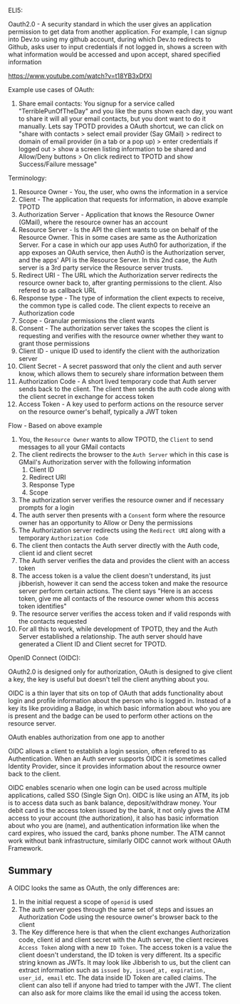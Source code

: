 ELI5:

Oauth2.0 - A security standard in which the user gives an application permission to get data from another application. For example, I can signup into Dev.to using my github account, during which Dev.to redirects to Github, asks user to input credentials if not logged in, shows a screen with what information would be accessed and upon accept, shared specified information

https://www.youtube.com/watch?v=t18YB3xDfXI

Example use cases of OAuth:

1. Share email contacts: You signup for a service called "TerriblePunOfTheDay" and you like the puns shown each day, you want to share it will all your email contacts, but you dont want to do it manually. Lets say TPOTD provides a OAuth shortcut, we can click on "share with contacts > select email provider (Say GMail) > redirect to domain of email provider (in a tab or a pop up) > enter credentials if logged out > show a screen listing information to be shared and Allow/Deny buttons > On click redirect to TPOTD and show Success/Failure message"




Terminology:

1. Resource Owner - You, the user, who owns the information in a service
2. Client - The application that requests for information, in above example TPOTD
3. Authorization Server - Application that knows the Resource Owner (GMail), where the resource owner has an account
4. Resource Server - Is the API the client wants to use on behalf of the Resource Owner. This in some cases are same as the Authorization Server. For a case in which our app uses Auth0 for authorization, if the app exposes an OAuth service, then Auth0 is the Authorization server, and the apps' API is the Resource Server. In this 2nd case, the Auth server is a 3rd party service the Resource server trusts.
5. Redirect URI - The URL which the Authorization server redirects the resource owner back to, after granting permissions to the client. Also refered to as callback URL
6. Response type - The type of information the client expects to receive, the common type is called code. The client expects to receive an Authorization code
7. Scope - Granular permissions the client wants
8. Consent - The authorization server takes the scopes the client is requesting and verifies with the resource owner whether they want to grant those permissions
9. Client ID - unique ID used to identify the client with the authorization server
10. Client Secret - A secret password that only the client and auth server know, which allows them to securely share information between them
11. Authorization Code - A short lived temporary code that Auth server sends back to the client. The client then sends the auth code along with the client secret in exchange for access token
12. Access Token - A key used to perform actions on the resource server on the resource owner's behalf, typically a JWT token

Flow - Based on above example

1. You, the `Resource Owner` wants to allow TPOTD, the `Client` to send messages to all your GMail contacts
2. The client redirects the browser to the `Auth Server` which in this case is GMail's Authorization server with the following information
	1. Client ID
	2. Redirect URI
	3. Response Type
	4. Scope
3. The authorization server verifies the resource owner and if necessary prompts for a login
4. The auth server then presents with a `Consent` form where the resource owner has an opportunity to Allow or Deny the permissions
5. The Authorization server redirects using the `Redirect URI` along with a temporary `Authorization Code`
6. The client then contacts the Auth server directly with the Auth code, client id and client secret
7. The Auth server verifies the data and provides the client with an access token
8. The access token is a value the client doesn't understand, its just jibberish, however it can send the access token and make the resource server perform certain actions. The client says "Here is an access token, give me all contacts of the resource owner whom this access token identifies"
9. The resource server verifies the access token and if valid responds with the contacts requested
10. For all this to work, while development of TPOTD, they and the Auth Server established a relationship. The auth server should have generated a Client ID and Client secret for TPOTD.

OpenID Connect (OIDC):

OAuth2.0 is designed only for authorization, OAuth is designed to give client a key, the key is useful but doesn't tell the client anything about you.

OIDC is a thin layer that sits on top of OAuth that adds functionality about login and profile information about the person who is logged in. Instead of a key its like providing a Badge, in which basic information about who you are is present and the badge can be used to perform other actions on the resource server. 

OAuth enables authorization from one app to another

OIDC allows a client to establish a login session, often refered to as Authentication. When an Auth server supports OIDC it is sometimes called Identity Provider, since it provides information about the resource owner back to the client.

OIDC enables scenario when one login can be used across multiple applications, called SSO (Single Sign On). OIDC is like using an ATM, its job is to access data such as bank balance, deposit/withdraw money. Your debit card is the access token issued by the bank, it not only gives the ATM access to your account (the authorization), it also has basic information about who you are (name), and authentication information like when the card expires, who issued the card, banks phone number. The ATM cannot work without bank infrastructure, similarly OIDC cannot work without OAuth Framework.

## Summary

A OIDC looks the same as OAuth, the only differences are:

1. In the initial request a scope of `openid` is used
2. The auth server goes through the same set of steps and issues an Authorization Code using the resource owner's browser back to the client
3. The Key difference here is that when the client exchanges Authorization code, client id and client secret with the Auth server, the client recieves `Access Token` along with a new `ID Token`. The access token is a value the client doesn't understand, the ID token is very different. Its a specific string known as JWTs. It may look like Jibberish to us, but the client can extract information such as `issued by, issued_at, expiration, user_id, email` etc. The data inside ID Token are called claims. The client can also tell if anyone had tried to tamper with the JWT. The client can also ask for more claims like the email id using the access token.
